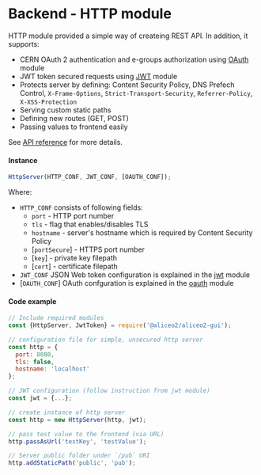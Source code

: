 # Backend - HTTP module
HTTP module provided a simple way of createing REST API. In addition, it supports:
 - CERN OAuth 2 authentication and e-groups authorization using [OAuth](oauth.md) module
 - JWT token secured requests using [JWT](json-tokens.md) module
 - Protects server by defining: Content Security Policy, DNS Prefech Control, `X-Frame-Options`, `Strict-Transport-Security`, `Referrer-Policy`, `X-XSS-Protection`
 - Serving custom static paths
 - Defining new routes (GET, POST)
 - Passing values to frontend easily

See [API reference](../reference/backend.md#httpserver) for more details.

#### Instance
```js
HttpServer(HTTP_CONF, JWT_CONF, [OAUTH_CONF]);
```
Where:
 * `HTTP_CONF` consists of following fields:
     * `port` - HTTP port number 
     * `tls` - flag that enables/disables TLS
     * `hostname` - server's hostname which is required by Content Security Policy
     * [`portSecure`] - HTTPS port number
     * [`key`] - private key filepath
     * [`cert`] - certificate filepath
 * `JWT_CONF` JSON Web token configuration is explained in the [jwt](json-tokens.md) module
 * [`OAUTH_CONF`] OAuth confguration is explained in the [oauth](oauth.md) module

#### Code example
```js
// Include required modules
const {HttpServer, JwtToken} = require('@aliceo2/aliceo2-gui');

// configuration file for simple, unsecured http server
const http = {
  port: 8080,
  tls: false,
  hostname: 'localhost'
};

// JWT configuration (follow instruction from jwt module)
const jwt = {...};

// create instance of http server
const http = new HttpServer(http, jwt);

// pass test value to the frontend (via URL)
http.passAsUrl('testKey', 'testValue');

// Server public folder under `/pub` URI
http.addStaticPath('public', 'pub');
```
